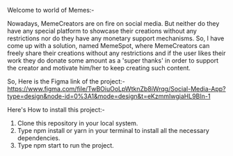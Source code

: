 Welcome to world of Memes:-

Nowadays, MemeCreators are on fire on social media. But neither do they have any special platform to showcase their creations without any restrictions nor do they have any monetary support mechanisms. So, I have come up with a solution, named MemeSpot, where MemeCreators can freely share their creations without any restrictions and if the user likes their work they do donate some amount as a 'super thanks' in order to support the creator and motivate him/her to keep creating such content. 

So, Here is the Figma link of the project:- 
https://www.figma.com/file/TwBOiuOoLpWtknZb8iWrqg/Social-Media-App?type=design&node-id=0%3A1&mode=design&t=eKzmmIwgiaHL9BIn-1


Here's How to install this project:- 

1. Clone this repository in your local system. 
2. Type npm install or yarn in your terminal to install all the necessary dependencies. 
3. Type npm start to run the project.



